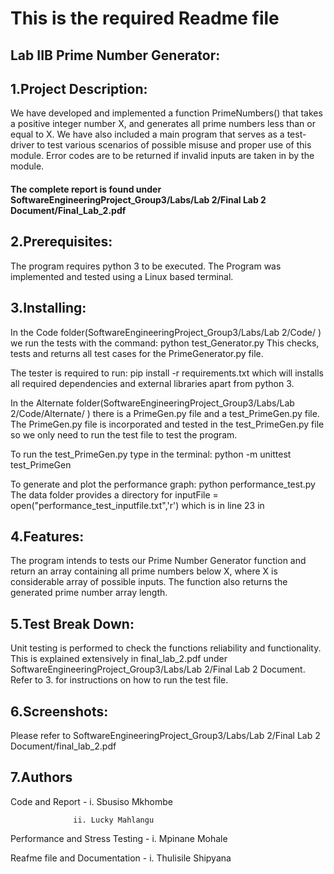 # This is the required Readme file

## Lab IIB Prime Number Generator:


## 1.Project Description:

We have developed and implemented a function PrimeNumbers() that takes a positive
integer number X, and generates all prime numbers less than or equal to X. We have also included a main program that serves as a test-driver to test various scenarios of possible misuse and proper use of this module. Error codes are to be returned if invalid inputs are taken in by the module. 

#### The complete report is found under SoftwareEngineeringProject_Group3/Labs/Lab 2/Final Lab 2 Document/Final_Lab_2.pdf


## 2.Prerequisites:

The program requires python 3 to be executed. The Program was implemented and tested using a Linux based terminal. 


## 3.Installing:

In the Code folder(SoftwareEngineeringProject_Group3/Labs/Lab 2/Code/
) we run the tests with the command: python test_Generator.py
This checks, tests and returns all test cases for the PrimeGenerator.py file. 

The tester is required to run: pip install -r requirements.txt which will installs all  required dependencies and external libraries apart from python 3.

In the Alternate folder(SoftwareEngineeringProject_Group3/Labs/Lab 2/Code/Alternate/
) there is a PrimeGen.py file and a test_PrimeGen.py file.
The PrimeGen.py file is incorporated and tested in the test_PrimeGen.py file so we only need to run the test file to test the program.

To run the test_PrimeGen.py type in the terminal: python -m unittest test_PrimeGen

To generate and plot the performance graph: python performance_test.py
The data folder provides a directory for inputFile = open("performance_test_inputfile.txt",'r') which is in line 23 in 


## 4.Features:

The program intends to tests our Prime Number Generator function and return an array containing all prime numbers below X, where X is considerable array of possible inputs. The function also returns the generated prime number array length.


## 5.Test Break Down:

Unit testing is performed to check the functions reliability and functionality. This is explained extensively in final_lab_2.pdf under SoftwareEngineeringProject_Group3/Labs/Lab 2/Final Lab 2 Document.
Refer to 3. for instructions on how to run the test file.


## 6.Screenshots:

Please refer to SoftwareEngineeringProject_Group3/Labs/Lab 2/Final Lab 2 Document/final_lab_2.pdf


## 7.Authors

Code and Report - i. Sbusiso Mkhombe

                  ii. Lucky Mahlangu

Performance and Stress Testing - i. Mpinane Mohale

Reafme file and Documentation - i. Thulisile Shipyana


